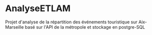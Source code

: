 # AnalyseETLAM
Projet d'analyse de la répartition des événements touristique sur Aix-Marseille basé sur l'API de la métropole et stockage en postgre-SQL

